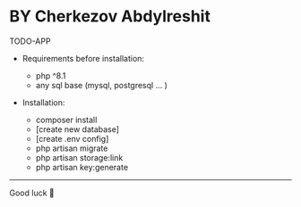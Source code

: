 # BY Cherkezov Abdylreshit

TODO-APP
- Requirements before installation:
    - php ^8.1
    - any sql base (mysql, postgresql ... )

- Installation:
    - composer install
    - [create new database]
    - [create .env config]
    - php artisan migrate
    - php artisan storage:link
    - php artisan key:generate
_________________________________
Good luck 🙂
